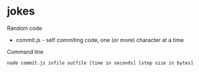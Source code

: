 # jokes
Random code
* commit.js - self commiting code, one (or more) character at a time

Command line  

```
node commit.js infile outfile [time in seconds] [step size in bytes]
```
